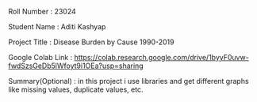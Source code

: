 Roll Number       :    23024 

Student Name      :     Aditi Kashyap 

Project Title     :    Disease Burden by Cause 1990-2019

Google Colab Link :   https://colab.research.google.com/drive/1byyF0uvw-fwdSzsGeDb5lWfoyt9i1OEa?usp=sharing

Summary(Optional) :   in this project i use libraries and get different graphs like missing values, duplicate values, etc. 
